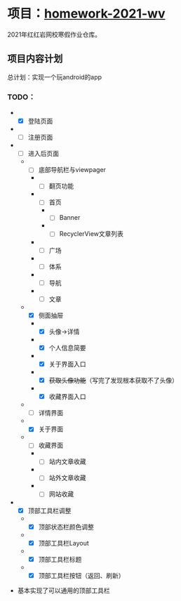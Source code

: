 项目：[homework-2021-wv](https://github.com/shx-2020/homework-2021-wv)
===
2021年红红岩网校寒假作业仓库。

##  项目内容计划
总计划：实现一个玩android的app<br>
### TODO：
* - [x] 登陆页面
* - [ ] 注册页面
* - [ ] 进入后页面
  * - [ ] 底部导航栏与viewpager
    * - [ ] 翻页功能
    * - [ ] 首页
      * - [ ] Banner
      * - [ ] RecyclerView文章列表
    * - [ ] 广场
    * - [ ] 体系
    * - [ ] 导航
    * - [ ] 文章
  * - [x] 侧面抽屉
    * - [x] 头像->详情
    * - [x] 个人信息简要
    * - [x] 关于界面入口
    * - [x] ~~获取头像功能~~（写完了发现根本获取不了头像）
    * - [x] 收藏界面入口
  * - [ ] 详情界面
  * - [x] 关于界面
  * - [ ] 收藏界面
    * - [ ] 站内文章收藏
    * - [ ] 站外文章收藏
    * - [ ] 网站收藏
* - [x] 顶部工具栏调整
  * - [x] 顶部状态栏颜色调整
  * - [x] 顶部工具栏Layout
  * - [x] 顶部工具栏标题
  * - [x] 顶部工具栏按钮（返回、刷新）
+ 基本实现了可以通用的顶部工具栏
